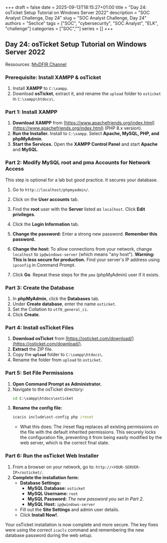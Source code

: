 +++ 
draft = false
date = 2025-09-13T18:15:27+01:00
title = "Day 24: osTicket Setup Tutorial on Windows Server 2022"
description = "SOC Analyst Challenge, Day 24"
slug = "SOC Analyst Challenge, Day 24"
authors = "Seclice"
tags = ["SOC", "cybersecurity", "SOC Analyst", "ELK", "challenge"]
categories = ["SOC",""]
series = []
+++


## Day 24: osTicket Setup Tutorial on Windows Server 2022
Ressources :[MyDFIR Channel](https://www.youtube.com/@MyDFIR/)
  

### **Prerequisite: Install XAMPP & osTicket**

1.  Install **XAMPP** to `C:\xampp`.
2.  Download **osTicket**, extract it, and rename the `upload` folder to `osticket` in `C:\xampp\htdocs\`.

 

### **Part 1: Install XAMPP**

1.  **Download XAMPP** from [https://www.apachefriends.org/index.html](https://www.apachefriends.org/index.html) (PHP 8.x version).
2.  **Run the Installer.** Install to `C:\xampp`. Select **Apache, MySQL, PHP, and phpMyAdmin**.
3.  **Start the Services.** Open the **XAMPP Control Panel** and start **Apache** and **MySQL**.

 

### **Part 2: Modify MySQL root and pma Accounts for Network Access**

This step is optional for a lab but good practice. It secures your database.

1.  Go to `http://localhost/phpmyadmin/`.
2.  Click on the **User accounts** tab.
3.  Find the **root** user with the **Server** listed as `localhost`. Click **Edit privileges**.
4.  Click the **Login Information** tab.
5.  **Change the password:** Enter a strong new password. **Remember this password.**
6.  **Change the host:** To allow connections from your network, change `localhost` to `ip@windows-server` (which means "any host"). **Warning: This is less secure for production.** Find your server's IP address using `ipconfig` in Command Prompt.

7.  Click **Go**. Repeat these steps for the `pma` (phpMyAdmin) user if it exists.

 

### **Part 3: Create the Database**

1.  In **phpMyAdmin**, click the **Databases** tab.
2.  Under **Create database**, enter the name `osticket`.
3.  Set the Collation to `utf8_general_ci`.
4.  Click **Create**.

 

### **Part 4: Install osTicket Files**

1.  **Download osTicket** from [https://osticket.com/download/](https://osticket.com/download/).
2.  **Extract** the ZIP file.
3.  Copy the **`upload`** folder to `C:\xampp\htdocs\`.
4.  Rename the folder from `upload` to `osticket`.

 

### **Part 5: Set File Permissions**

1.  **Open Command Prompt as Administrator.**
2.  Navigate to the osTicket directory:
    ```cmd
    cd C:\xampp\htdocs\osticket
    ```
3.  **Rename the config file:**
    ```cmd
    icacis include\ost-config php /reset
    ```
	* 	What this does: The /reset flag replaces all existing permissions on the file with the default inherited permissions. This securely locks the configuration file, preventing it from being easily modified by the web server, which is the correct final state.

### **Part 6: Run the osTicket Web Installer**

1.  From a browser on your network, go to: `http://<YOUR-SERVER-IP>/osticket/`.
2.  **Complete the installation form:**
    *   **Database Settings:**
        *   **MySQL Database:** `osticket`
        *   **MySQL Username:** `root`
        *   **MySQL Password:** *The new password you set in Part 2.*
        *   **MySQL Host:** `ip@windows-server`
    *   Fill out the **Site Settings** and admin user details.
    *   Click **Install Now!**.



Your osTicket installation is now complete and more secure. The key fixes were using the correct `icacls` command and remembering the new database password during the web setup.